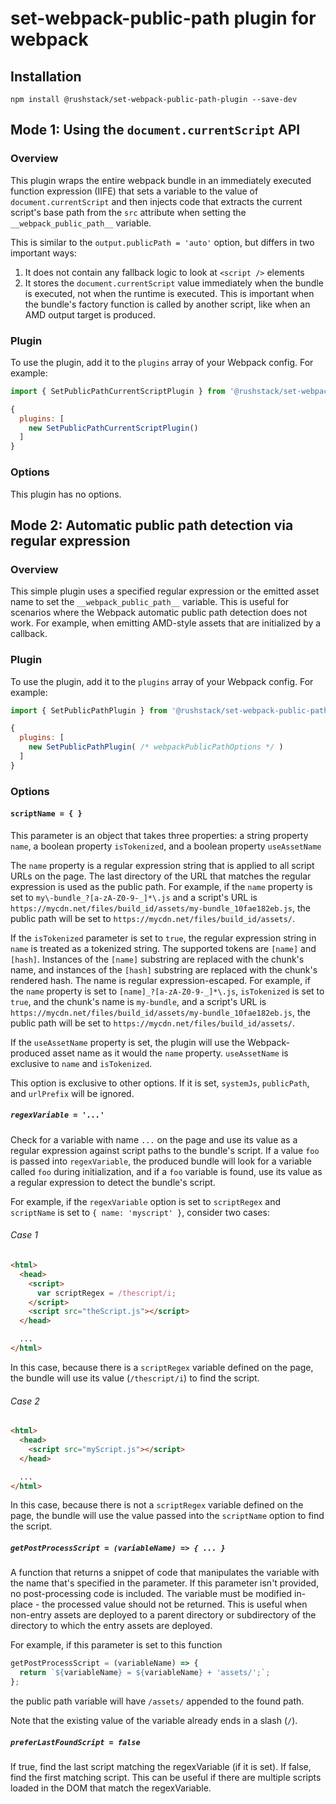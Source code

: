 # set-webpack-public-path plugin for webpack

## Installation

`npm install @rushstack/set-webpack-public-path-plugin --save-dev`

## Mode 1: Using the `document.currentScript` API

### Overview

This plugin wraps the entire webpack bundle in an immediately executed function expression (IIFE) that sets a variable
to the value of `document.currentScript` and then injects code that extracts the current script's base path from
the `src` attribute when setting the `__webpack_public_path__` variable.

This is similar to the `output.publicPath = 'auto'` option, but differs in two important ways:

1. It does not contain any fallback logic to look at `<script />` elements
2. It stores the `document.currentScript` value immediately when the bundle is executed, not when
   the runtime is executed. This is important when the bundle's factory function is called by another script, like
   when an AMD output target is produced.

### Plugin

To use the plugin, add it to the `plugins` array of your Webpack config. For example:

```JavaScript
import { SetPublicPathCurrentScriptPlugin } from '@rushstack/set-webpack-public-path-plugin';

{
  plugins: [
    new SetPublicPathCurrentScriptPlugin()
  ]
}
```

### Options

This plugin has no options.

## Mode 2: Automatic public path detection via regular expression

### Overview

This simple plugin uses a specified regular expression or the emitted asset name to set the `__webpack_public_path__`
variable. This is useful for scenarios where the Webpack automatic public path detection does not work. For example,
when emitting AMD-style assets that are initialized by a callback.

### Plugin

To use the plugin, add it to the `plugins` array of your Webpack config. For example:

```JavaScript
import { SetPublicPathPlugin } from '@rushstack/set-webpack-public-path-plugin';

{
  plugins: [
    new SetPublicPathPlugin( /* webpackPublicPathOptions */ )
  ]
}
```

### Options

#### `scriptName = { }`

This parameter is an object that takes three properties: a string property `name`, a boolean property `isTokenized`,
and a boolean property `useAssetName`

The `name` property is a regular expression string that is applied to all script URLs on the page. The last directory
of the URL that matches the regular expression is used as the public path. For example, if the `name` property
is set to `my\-bundle_?[a-zA-Z0-9-_]*\.js` and a script's URL is `https://mycdn.net/files/build_id/assets/my-bundle_10fae182eb.js`,
the public path will be set to `https://mycdn.net/files/build_id/assets/`.

If the `isTokenized` parameter is set to `true`, the regular expression string in `name` is treated as a tokenized
string. The supported tokens are `[name]` and `[hash]`. Instances of the `[name]` substring are replaced with the
chunk's name, and instances of the `[hash]` substring are replaced with the chunk's rendered hash. The name
is regular expression-escaped. For example, if the `name` property is set to `[name]_?[a-zA-Z0-9-_]*\.js`,
`isTokenized` is set to `true`, and the chunk's name is `my-bundle`, and a script's URL is
`https://mycdn.net/files/build_id/assets/my-bundle_10fae182eb.js`, the public path will be set to
`https://mycdn.net/files/build_id/assets/`.

If the `useAssetName` property is set, the plugin will use the Webpack-produced asset name as it would the `name`
property. `useAssetName` is exclusive to `name` and `isTokenized`.

This option is exclusive to other options. If it is set, `systemJs`, `publicPath`, and `urlPrefix` will be ignored.

##### `regexVariable = '...'`

Check for a variable with name `...` on the page and use its value as a regular expression against script paths to
the bundle's script. If a value `foo` is passed into `regexVariable`, the produced bundle will look for a variable
called `foo` during initialization, and if a `foo` variable is found, use its value as a regular expression to
detect the bundle's script.

For example, if the `regexVariable` option is set to `scriptRegex` and `scriptName` is set to `{ name: 'myscript' }`,
consider two cases:

###### Case 1

```HTML
<html>
  <head>
    <script>
      var scriptRegex = /thescript/i;
    </script>
    <script src="theScript.js"></script>
  </head>

  ...
</html>
```

In this case, because there is a `scriptRegex` variable defined on the page, the bundle will use its value
(`/thescript/i`) to find the script.

###### Case 2

```HTML
<html>
  <head>
    <script src="myScript.js"></script>
  </head>

  ...
</html>
```

In this case, because there is not a `scriptRegex` variable defined on the page, the bundle will use the value
passed into the `scriptName` option to find the script.

##### `getPostProcessScript = (variableName) => { ... }`

A function that returns a snippet of code that manipulates the variable with the name that's specified in the
parameter. If this parameter isn't provided, no post-processing code is included. The variable must be modified
in-place - the processed value should not be returned. This is useful when non-entry assets are deployed to
a parent directory or subdirectory of the directory to which the entry assets are deployed.

For example, if this parameter is set to this function

```JavaScript
getPostProcessScript = (variableName) => {
  return `${variableName} = ${variableName} + 'assets/';`;
};
```

the public path variable will have `/assets/` appended to the found path.

Note that the existing value of the variable already ends in a slash (`/`).

##### `preferLastFoundScript = false`

If true, find the last script matching the regexVariable (if it is set). If false, find the first matching script.
This can be useful if there are multiple scripts loaded in the DOM that match the regexVariable.
